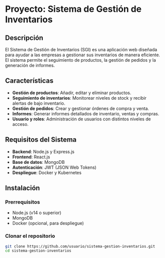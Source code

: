 # Proyecto: Sistema de Gestión de Inventarios

## Descripción
El Sistema de Gestión de Inventarios (SGI) es una aplicación web diseñada para ayudar a las empresas a gestionar sus inventarios de manera eficiente. El sistema permite el seguimiento de productos, la gestión de pedidos y la generación de informes.

## Características
- **Gestión de productos**: Añadir, editar y eliminar productos.
- **Seguimiento de inventarios**: Monitorear niveles de stock y recibir alertas de bajo inventario.
- **Gestión de pedidos**: Crear y gestionar órdenes de compra y venta.
- **Informes**: Generar informes detallados de inventario, ventas y compras.
- **Usuario y roles**: Administración de usuarios con distintos niveles de acceso.

## Requisitos del Sistema
- **Backend**: Node.js y Express.js
- **Frontend**: React.js
- **Base de datos**: MongoDB
- **Autenticación**: JWT (JSON Web Tokens)
- **Despliegue**: Docker y Kubernetes

## Instalación
### Prerrequisitos
- Node.js (v14 o superior)
- MongoDB
- Docker (opcional, para despliegue)

### Clonar el repositorio
```bash
git clone https://github.com/usuario/sistema-gestion-inventarios.git
cd sistema-gestion-inventarios

